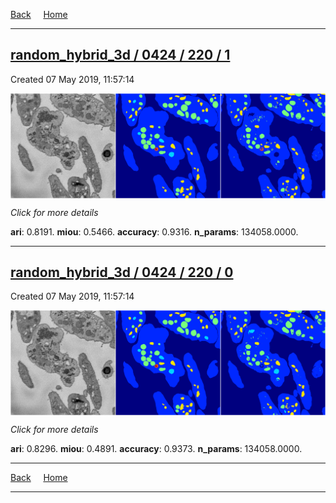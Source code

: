 
[Back](..)&nbsp;&nbsp;&nbsp;&nbsp;&nbsp;[Home](https://leapmanlab.github.io/snapshots)

---

<div class="summary"><a href="1"><h2>random_hybrid_3d / 0424 / 220 / 1</h2></a><p>Created 07 May 2019, 11:57:14
</p><a href="1"><img src="1/media/summary.png" align="center"></a><p>
<i>Click for more details</i>
</p></div>

**ari**: 0.8191. **miou**: 0.5466. **accuracy**: 0.9316. **n_params**: 134058.0000. 

---

<div class="summary"><a href="0"><h2>random_hybrid_3d / 0424 / 220 / 0</h2></a><p>Created 07 May 2019, 11:57:14
</p><a href="0"><img src="0/media/summary.png" align="center"></a><p>
<i>Click for more details</i>
</p></div>

**ari**: 0.8296. **miou**: 0.4891. **accuracy**: 0.9373. **n_params**: 134058.0000. 

---

[Back](..)&nbsp;&nbsp;&nbsp;&nbsp;&nbsp;[Home](https://leapmanlab.github.io/snapshots)

---